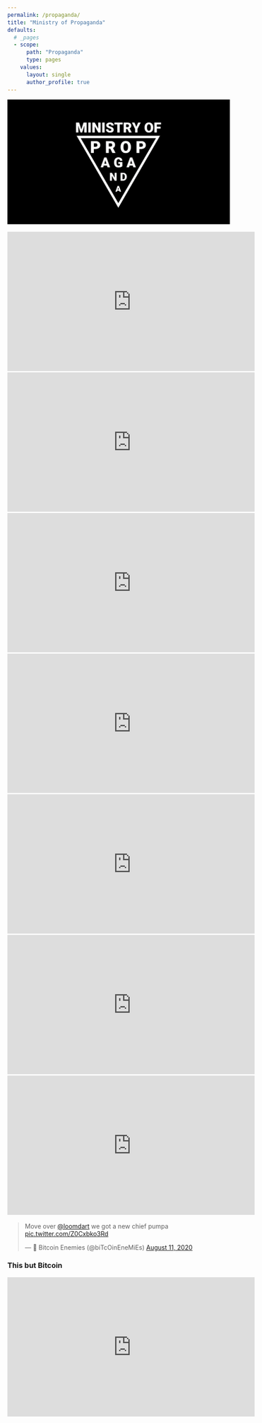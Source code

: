 ```yaml
---
permalink: /propaganda/
title: "Ministry of Propaganda"
defaults:
  # _pages
  - scope:
      path: "Propaganda"
      type: pages
    values:
      layout: single
      author_profile: true
---
```


![Ministry of Propaganda](/assets/images/pages-art/propaganda.png)

<iframe width="560" height="315" src="https://www.youtube.com/embed/HFsRsdLvLCU" frameborder="0" allow="accelerometer; autoplay; clipboard-write; encrypted-media; gyroscope; picture-in-picture" allowfullscreen></iframe>

<iframe width="560" height="315" src="https://www.youtube.com/embed/nJeddv1QbeQ" frameborder="0" allow="accelerometer; autoplay; encrypted-media; gyroscope; picture-in-picture" allowfullscreen></iframe>

<iframe width="560" height="315" src="https://www.youtube.com/embed/k001JX-D-dA" frameborder="0" allow="accelerometer; autoplay; encrypted-media; gyroscope; picture-in-picture" allowfullscreen></iframe>

<iframe width="560" height="315" src="https://www.youtube.com/embed/dYJH3li2zgQ" frameborder="0" allow="accelerometer; autoplay; encrypted-media; gyroscope; picture-in-picture" allowfullscreen></iframe>

<iframe width="560" height="315" src="https://www.youtube.com/embed/-hlN2nel5HI" frameborder="0" allow="accelerometer; autoplay; encrypted-media; gyroscope; picture-in-picture" allowfullscreen></iframe>

<iframe width="560" height="315" src="https://www.youtube.com/embed/CpGZWlutfeg" frameborder="0" allow="accelerometer; autoplay; encrypted-media; gyroscope; picture-in-picture" allowfullscreen></iframe>

<iframe width="560" height="315" src="https://www.youtube.com/embed/MCZqxB81S6g" frameborder="0" allow="accelerometer; autoplay; encrypted-media; gyroscope; picture-in-picture" allowfullscreen></iframe>

<blockquote class="twitter-tweet"><p lang="en" dir="ltr">Move over <a href="https://twitter.com/loomdart?ref_src=twsrc%5Etfw">@loomdart</a> we got a new chief pumpa <a href="https://t.co/Z0Cxbko3Rd">pic.twitter.com/Z0Cxbko3Rd</a></p>&mdash; 🌺 Bitcoin Enemies (@biTcOinEneMiEs) <a href="https://twitter.com/biTcOinEneMiEs/status/1293236299466334210?ref_src=twsrc%5Etfw">August 11, 2020</a></blockquote> <script async src="https://platform.twitter.com/widgets.js" charset="utf-8"></script>

### This but Bitcoin

<iframe width="560" height="315" src="https://www.youtube.com/embed/UlJku_CSyNg" frameborder="0" allow="accelerometer; autoplay; clipboard-write; encrypted-media; gyroscope; picture-in-picture" allowfullscreen></iframe>